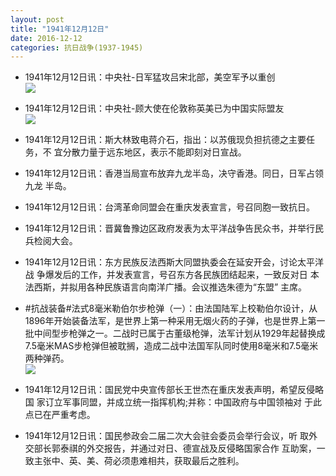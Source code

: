 ```yaml
---
layout: post
title: "1941年12月12日"
date: 2016-12-12
categories: 抗日战争(1937-1945)
---
```


<meta name="referrer" content="no-referrer" />

- 1941年12月12日讯：中央社-日军猛攻吕宋北部，美空军予以重创 <br/><img src="https://ww2.sinaimg.cn/large/aca367d8jw1faoejjfs5sj20pn0jogpt.jpg" />

- 1941年12月12日讯：中央社-顾大使在伦敦称英美已为中国实际盟友 <br/><img src="https://ww2.sinaimg.cn/large/aca367d8jw1faocsn32qoj20ev0dyta9.jpg" />

- 1941年12月12日讯：斯大林致电蒋介石，指出：以苏俄现负担抗德之主要任务，不 宜分散力量于远东地区，表示不能即刻对日宣战。 

- 1941年12月12日讯：香港当局宣布放弃九龙半岛，决守香港。同日，日军占领九龙 半岛。 

- 1941年12月12日讯：台湾革命同盟会在重庆发表宣言，号召同胞一致抗日。 

- 1941年12月12日讯：晋冀鲁豫边区政府发表为太平洋战争告民众书，并举行民兵检阅大会。 

- 1941年12月12日讯：东方民族反法西斯大同盟执委会在延安开会，讨论太平洋战 争爆发后的工作，并发表宣言，号召东方各民族团结起来，一致反对日 本法西斯，并拟用各种民族语言向南洋广播。会议推选朱德为“东盟” 主席。 

- #抗战装备#法式8毫米勒伯尔步枪弹（一）：由法国陆军上校勒伯尔设计，从1896年开始装备法军，是世界上第一种采用无烟火药的子弹，也是世界上第一批中间型步枪弹之一。二战时已属于古董级枪弹，法军计划从1929年起替换成7.5毫米MAS步枪弹但被耽搁，造成二战中法国军队同时使用8毫米和7.5毫米两种弹药。 <br/><img src="https://ww2.sinaimg.cn/large/aca367d8jw1fans085tfsj204i0gagmi.jpg" />

- 1941年12月12日讯：国民党中央宣传部长王世杰在重庆发表声明，希望反侵略国 家订立军事同盟，并成立统一指挥机构;并称：中国政府与中国领袖对 于此点已在严重考虑。 

- 1941年12月12日讯：国民参政会二届二次大会驻会委员会举行会议，听 取外交部长郭泰祺的外交报告，并通过对日、德宣战及反侵略国家合作 互助案，一致主张中、英、美、荷必须患难相共，获取最后之胜利。 

